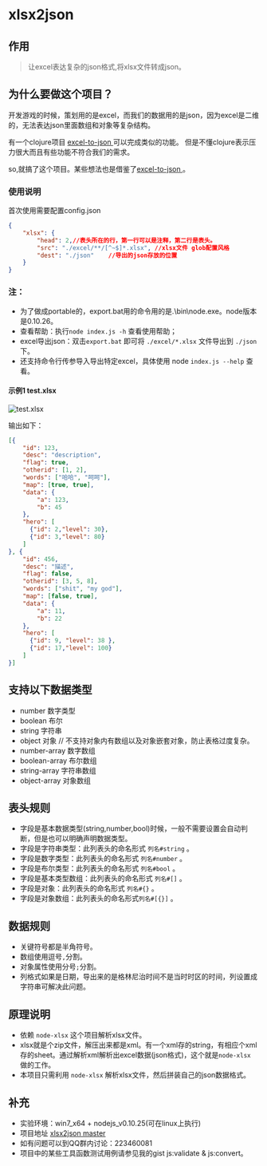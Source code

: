 xlsx2json
=========

## 作用
> 让excel表达复杂的json格式,将xlsx文件转成json。

## 为什么要做这个项目？
开发游戏的时候，策划用的是excel，而我们的数据用的是json，因为excel是二维的，无法表达json里面数组和对象等复杂结构。

有一个clojure项目 [excel-to-json ](https://github.com/mhaemmerle/excel-to-json) 可以完成类似的功能。
但是不懂clojure表示压力很大而且有些功能不符合我们的需求。

so,就搞了这个项目。某些想法也是借鉴了[excel-to-json ](https://github.com/mhaemmerle/excel-to-json)。

### 使用说明
首次使用需要配置config.json

```json
{
    "xlsx": {
        "head": 2,//表头所在的行，第一行可以是注释，第二行是表头。
        "src": "./excel/**/[^~$]*.xlsx", //xlsx文件 glob配置风格
        "dest": "./json"    //导出的json存放的位置
    }
}
```

### 注：
* 为了做成portable的，export.bat用的命令用的是.\bin\node.exe。node版本是0.10.26。
* 查看帮助：执行`node index.js -h` 查看使用帮助；
* excel导出json：双击`export.bat` 即可将 `./excel/*.xlsx` 文件导出到 `./json` 下。
* 还支持命令行传参导入导出特定excel，具体使用 node `index.js --help` 查看。

#### 示例1 test.xlsx
![test.xlsx](http://img3.douban.com/view/photo/photo/public/p2180848214.jpg)

输出如下：

```json
[{
    "id": 123,
    "desc": "description",
    "flag": true,
    "otherid": [1, 2],
    "words": ["哈哈", "呵呵"],
    "map": [true, true],
    "data": {
        "a": 123,
        "b": 45
    },
    "hero": [
      {"id": 2,"level": 30},
      {"id": 3,"level": 80}
    ]
}, {
    "id": 456,
    "desc": "描述",
    "flag": false,
    "otherid": [3, 5, 8],
    "words": ["shit", "my god"],
    "map": [false, true],
    "data": {
        "a": 11,
        "b": 22
    },
    "hero": [
      {"id": 9, "level": 38 },
      {"id": 17,"level": 100}
    ]
}]
```

## 支持以下数据类型
* number 数字类型
* boolean  布尔
* string 字符串
* object 对象  // 不支持对象内有数组以及对象嵌套对象，防止表格过度复杂。
* number-array  数字数组
* boolean-array  布尔数组
* string-array  字符串数组
* object-array 对象数组

## 表头规则
* 字段是基本数据类型(string,number,bool)时候，一般不需要设置会自动判断，但是也可以明确声明数据类型。
* 字段是字符串类型：此列表头的命名形式 `列名#string` 。
* 字段是数字类型：此列表头的命名形式 `列名#number` 。
* 字段是布尔类型：此列表头的命名形式 `列名#bool` 。
* 字段是基本类型数组：此列表头的命名形式 `列名#[]` 。
* 字段是对象：此列表头的命名形式 `列名#{}` 。
* 字段是对象数组：此列表头的命名形式`列名#[{}]` 。

## 数据规则
* 关键符号都是半角符号。
* 数组使用逗号`,`分割。
* 对象属性使用分号`;`分割。
* 列格式如果是日期，导出来的是格林尼治时间不是当时时区的时间，列设置成字符串可解决此问题。

## 原理说明
* 依赖 `node-xlsx` 这个项目解析xlsx文件。
* xlsx就是个zip文件，解压出来都是xml。有一个xml存的string，有相应个xml存的sheet。通过解析xml解析出excel数据(json格式)，这个就是`node-xlsx` 做的工作。
* 本项目只需利用 `node-xlsx` 解析xlsx文件，然后拼装自己的json数据格式。

## 补充
* 实验环境：win7_x64 + nodejs_v0.10.25(可在linux上执行)
* 项目地址 [xlsx2json master](https://github.com/koalaylj/xlsx2json)
* 如有问题可以到QQ群内讨论：223460081
* 项目中的某些工具函数测试用例请参见我的gist js:validate & js:convert。